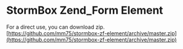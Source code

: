 # StormBox Zend_Form Element

For a direct use, you can download zip.
[https://github.com/mm75/stormbox-zf-element/archive/master.zip](https://github.com/mm75/stormbox-zf-element/archive/master.zip)
